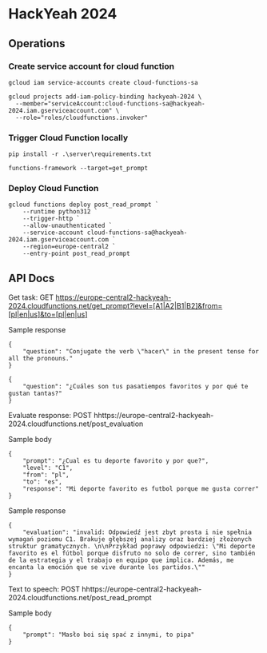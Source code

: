 # HackYeah 2024

## Operations
### Create service account for cloud function
```
gcloud iam service-accounts create cloud-functions-sa
```

```
gcloud projects add-iam-policy-binding hackyeah-2024 \
  --member="serviceAccount:cloud-functions-sa@hackyeah-2024.iam.gserviceaccount.com" \
  --role="roles/cloudfunctions.invoker"
```


### Trigger Cloud Function locally
```
pip install -r .\server\requirements.txt
```

```
functions-framework --target=get_prompt
```

### Deploy Cloud Function
```
gcloud functions deploy post_read_prompt `
    --runtime python312 `
    --trigger-http `
    --allow-unauthenticated `
    --service-account cloud-functions-sa@hackyeah-2024.iam.gserviceaccount.com `
    --region=europe-central2 `
    --entry-point post_read_prompt
```


## API Docs

Get task:
GET https://europe-central2-hackyeah-2024.cloudfunctions.net/get_prompt?level=[A1|A2|B1|B2]&from=[pl|en|us]&to=[pl|en|us]

Sample response
```
{
    "question": "Conjugate the verb \"hacer\" in the present tense for all the pronouns."
}
```

```
{
    "question": "¿Cuáles son tus pasatiempos favoritos y por qué te gustan tantas?"
}
```

Evaluate response:
POST hhttps://europe-central2-hackyeah-2024.cloudfunctions.net/post_evaluation

Sample body 
```
{
    "prompt": "¿Cual es tu deporte favorito y por que?",
    "level": "C1",
    "from": "pl",
    "to": "es",
    "response": "Mi deporte favorito es futbol porque me gusta correr"
}
```
Sample response
```
{
    "evaluation": "invalid: Odpowiedź jest zbyt prosta i nie spełnia wymagań poziomu C1. Brakuje głębszej analizy oraz bardziej złożonych struktur gramatycznych. \n\nPrzykład poprawy odpowiedzi: \"Mi deporte favorito es el fútbol porque disfruto no solo de correr, sino también de la estrategia y el trabajo en equipo que implica. Además, me encanta la emoción que se vive durante los partidos.\""
}
```

Text to speech:
POST hhttps://europe-central2-hackyeah-2024.cloudfunctions.net/post_read_prompt

Sample body 
```
{
    "prompt": "Masło boi się spać z innymi, to pipa"
}
```